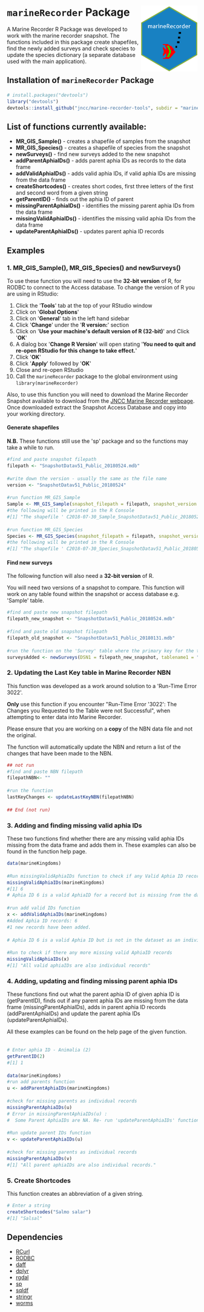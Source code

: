 
`marineRecorder` Package <img src="man/figures/logo.png" align="right" width="150" />
=====================================================================================

A Marine Recorder R Package was developed to work with the marine recorder snapshot. The functions included in this package create shapefiles, find the newly added surveys and check species to update the species dictionary (a separate database used with the main application).

Installation of `marineRecorder` Package
----------------------------------------

``` r
# install.packages("devtools")
library("devtools")
devtools::install_github("jncc/marine-recorder-tools", subdir = "marineRecorder", build_vignettes = TRUE, force = TRUE)
```

List of functions currently available:
--------------------------------------

-   **MR\_GIS\_Sample()** - creates a shapefile of samples from the snapshot
-   **MR\_GIS\_Species()** - creates a shapefile of species from the snapshot
-   **newSurveys()** - find new surveys added to the new snapshot
-   **addParentAphiaIDs()** - adds parent aphia IDs as records to the data frame
-   **addValidAphiaIDs()** - adds valid aphia IDs, if valid aphia IDs are missing from the data frame
-   **createShortcodes()** - creates short codes, first three letters of the first and second word from a given string
-   **getParentID()** - finds out the aphia ID of parent
-   **missingParentAphiaIDs()** - identifies the missing parent aphia IDs from the data frame
-   **missingValidAphiaIDs()** - identifies the missing valid aphia IDs from the data frame
-   **updateParentAphiaIDs()** - updates parent aphia ID records

Examples
--------

### 1. MR\_GIS\_Sample(), MR\_GIS\_Species() and newSurveys()

To use these function you will need to use the **32-bit version** of R, for RODBC to connect to the Access database. To change the version of R you are using in RStudio:

1.  Click the '**Tools**' tab at the top of your RStudio window
2.  Click on '**Global Options**'
3.  Click on '**General**' tab in the left hand sidebar
4.  Click '**Change**' under the '**R version:**' section
5.  Click on '**Use your machine's default version of R (32-bit)**' and Click '**OK**'
6.  A dialog box '**Change R Version**' will open stating '**You need to quit and re-open RStudio for this change to take effect.**'
7.  Click '**OK**'
8.  Click '**Apply**' followed by '**OK**'
9.  Close and re-open RStudio
10. Call the `marineRecorder` package to the global environment using `library(marineRecorder)`

Also, to use this function you will need to download the Marine Recorder Snapshot available to download from the [JNCC Marine Recorder webpage](http://jncc.defra.gov.uk/page-1599). Once downloaded extract the Snapshot Access Database and copy into your working directory.

#### Generate shapefiles

**N.B.** These functions still use the 'sp' package and so the functions may take a while to run.

``` r
#find and paste snapshot filepath 
filepath <- "SnapshotDatav51_Public_20180524.mdb"

#write down the version - usually the same as the file name
version <- "SnapshotDatav51_Public_20180524"

#run function MR_GIS_Sample
Sample <- MR_GIS_Sample(snapshot_filepath = filepath, snapshot_version = version)
#the following will be printed in the R Console 
#[1] "The shapefile ' C2018-07-30_Sample_SnapshotDatav51_Public_20180524 ' 'has been saved to your working directory."

#run function MR_GIS_Species
Species <- MR_GIS_Species(snapshot_filepath = filepath, snapshot_version = version)
#the following will be printed in the R Console 
#[1] "The shapefile ' C2018-07-30_Species_SnapshotDatav51_Public_20180524 ' 'has been saved to your working directory."
```

#### Find new surveys

The following function will also need a **32-bit version** of R.

You will need two versions of a snapshot to compare. This function will work on any table found within the snapshot or access database e.g. 'Sample' table.

``` r
#find and paste new snapshot filepath 
filepath_new_snapshot <- "SnapshotDatav51_Public_20180524.mdb"

#find and paste old snapshot filepath 
filepath_old_snapshot <- "SnapshotDatav51_Public_20180131.mdb"

#run the function on the 'Survey' table where the primary key for the table is survey key
surveysAdded <- newSurveys(DSN1 = filepath_new_snapshot, tablename1 = "Survey", DSN2 = filepath_old_snapshot, tablename2 = "Survey", primaryKey = "Survey_Key" )
```

### 2. Updating the Last Key table in Marine Recorder NBN

This function was developed as a work around solution to a 'Run-Time Error 3022'.

**Only** use this function if you encounter "Run-Time Error '3022': The Changes you Requested to the Table were not Successful", when attempting to enter data into Marine Recorder.

Please ensure that you are working on a **copy** of the NBN data file and not the original.

The function will automatically update the NBN and return a list of the changes that have been made to the NBN.

``` r
## not run
#find and paste NBN filepath
filepathNBN<- ""

#run the function
lastKeyChanges <- updateLastKeyNBN(filepathNBN)

## End (not run)
```

### 3. Adding and finding missing valid aphia IDs

These two functions find whether there are any missing valid aphia IDs missing from the data frame and adds them in. These examples can also be found in the function help page.

``` r
data(marineKingdoms)

#Run missingValidAphiaIDs function to check if any Valid Aphia ID records are missing from the dataset.
missingValidAphiaIDs(marineKingdoms)
#[1] 6
# Aphia ID 6 is a valid AphiaID for a record but is missing from the dataset. Use 'addValidAphiaIDs' function to enter this record.

#run add valid IDs function
x <- addValidAphiaIDs(marineKingdoms)
#Added Aphia ID records: 6
#1 new records have been added.

# Aphia ID 6 is a valid Aphia ID but is not in the dataset as an individual record.

#Run to check if there any more missing valid AphiaID records
missingValidAphiaIDs(x)
#[1] "All valid aphiaIDs are also individual records"
```

### 4. Adding, updating and finding missing parent aphia IDs

These functions find out what the parent aphia ID of given aphia ID is (getParentID), finds out if any parent aphia IDs are missing from the data frame (missingParentAphiaIDs), adds in parent aphia ID records (addParentAphiaIDs) and update the parent aphia IDs (updateParentAphiaIDs).

All these examples can be found on the help page of the given function.

``` r

# Enter aphia ID - Animalia (2)
getParentID(2)
#[1] 1

data(marineKingdoms)
#run add parents function
u <- addParentAphiaIDs(marineKingdoms)

#check for missing parents as individual records
missingParentAphiaIDs(u)
# Error in missingParentAphiaIDs(u) :
#  Some Parent AphiaIDs are NA. Re- run 'updateParentAphiaIDs' function.

#Run update parent IDs function
v <- updateParentAphiaIDs(u)

#check for missing parents as individual records
missingParentAphiaIDs(v)
#[1] "All parent aphiaIDs are also individual records."
```

### 5. Create Shortcodes

This function creates an abbreviation of a given string.

``` r
# Enter a string
createShortcodes("Salmo salar")
#[1] "Salsal"
```

Dependencies
------------

-   [RCurl](https://cran.r-project.org/web/packages/RCurl/index.html)
-   [RODBC](https://cran.r-project.org/web/packages/RODBC/index.html)
-   [daff](https://cran.r-project.org/web/packages/daff/index.html)
-   [dplyr](https://cran.r-project.org/web/packages/dplyr/index.html)
-   [rgdal](https://cran.r-project.org/web/packages/rgdal/index.html)
-   [sp](https://cran.r-project.org/web/packages/sp/index.html)
-   [sqldf](https://cran.r-project.org/web/packages/sqldf/index.html)
-   [stringr](https://cran.r-project.org/web/packages/stringr/index.html)
-   [worms](https://cran.r-project.org/web/packages/worms/index.html)
